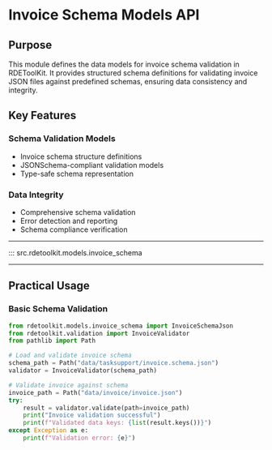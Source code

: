 # Invoice Schema Models API

## Purpose

This module defines the data models for invoice schema validation in RDEToolKit. It provides structured schema definitions for validating invoice JSON files against predefined schemas, ensuring data consistency and integrity.

## Key Features

### Schema Validation Models
- Invoice schema structure definitions
- JSONSchema-compliant validation models
- Type-safe schema representation

### Data Integrity
- Comprehensive schema validation
- Error detection and reporting
- Schema compliance verification

---

::: src.rdetoolkit.models.invoice_schema

---

## Practical Usage

### Basic Schema Validation

```python title="basic_schema_validation.py"
from rdetoolkit.models.invoice_schema import InvoiceSchemaJson
from rdetoolkit.validation import InvoiceValidator
from pathlib import Path

# Load and validate invoice schema
schema_path = Path("data/tasksupport/invoice.schema.json")
validator = InvoiceValidator(schema_path)

# Validate invoice against schema
invoice_path = Path("data/invoice/invoice.json")
try:
    result = validator.validate(path=invoice_path)
    print("Invoice validation successful")
    print(f"Validated data keys: {list(result.keys())}")
except Exception as e:
    print(f"Validation error: {e}")
```

